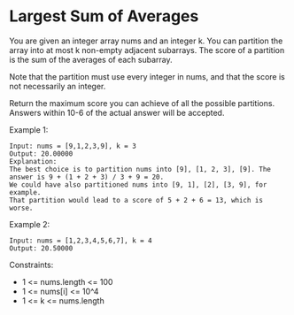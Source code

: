 # Largest Sum of Averages
You are given an integer array nums and an integer k. 
You can partition the array into at most k non-empty adjacent subarrays. 
The score of a partition is the sum of the averages of each subarray.

Note that the partition must use every integer in nums, and that the score is not necessarily an integer.

Return the maximum score you can achieve of all the possible partitions. 
Answers within 10-6 of the actual answer will be accepted.

 

Example 1:

    Input: nums = [9,1,2,3,9], k = 3
    Output: 20.00000
    Explanation: 
    The best choice is to partition nums into [9], [1, 2, 3], [9]. The answer is 9 + (1 + 2 + 3) / 3 + 9 = 20.
    We could have also partitioned nums into [9, 1], [2], [3, 9], for example.
    That partition would lead to a score of 5 + 2 + 6 = 13, which is worse.
Example 2:

    Input: nums = [1,2,3,4,5,6,7], k = 4
    Output: 20.50000
 

Constraints:

- 1 <= nums.length <= 100
- 1 <= nums[i] <= 10^4
- 1 <= k <= nums.length